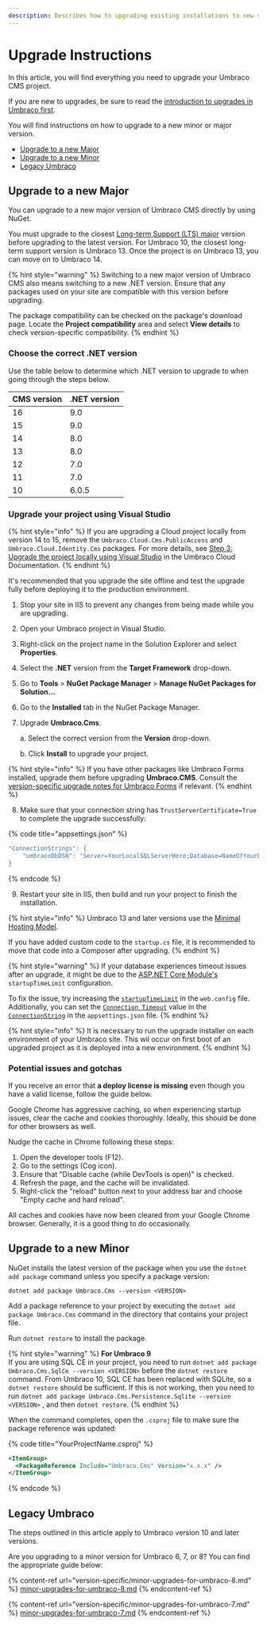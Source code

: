 ```yaml
---
description: Describes how to upgrading existing installations to new versions.
---
```


# Upgrade Instructions

In this article, you will find everything you need to upgrade your Umbraco CMS project.

If you are new to upgrades, be sure to read the [introduction to upgrades in Umbraco first](./upgrade-introduction.md).

You will find instructions on how to upgrade to a new minor or major version.

* [Upgrade to a new Major](./#upgrade-to-a-new-major)
* [Upgrade to a new Minor](./#upgrade-to-a-new-minor)
* [Legacy Umbraco](./#legacy-umbraco)

## Upgrade to a new Major

You can upgrade to a new major version of Umbraco CMS directly by using NuGet.

You must upgrade to the closest [Long-term Support (LTS) major](https://umbraco.com/products/knowledge-center/long-term-support-and-end-of-life/) version before upgrading to the latest version. For Umbraco 10, the closest long-term support version is Umbraco 13. Once the project is on Umbraco 13, you can move on to Umbraco 14.

{% hint style="warning" %}
Switching to a new major version of Umbraco CMS also means switching to a new .NET version. Ensure that any packages used on your site are compatible with this version before upgrading.

The package compatibility can be checked on the package's download page. Locate the **Project compatibility** area and select **View details** to check version-specific compatibility.
{% endhint %}

### Choose the correct .NET version

Use the table below to determine which .NET version to upgrade to when going through the steps below.

| CMS version | .NET version |
| ----------- | ------------ |
| 16          | 9.0          |
| 15          | 9.0          |
| 14          | 8.0          |
| 13          | 8.0          |
| 12          | 7.0          |
| 11          | 7.0          |
| 10          | 6.0.5        |

### Upgrade your project using Visual Studio

{% hint style="info" %}
If you are upgrading a Cloud project locally from version 14 to 15, remove the `Umbraco.Cloud.Cms.PublicAccess` and `Umbraco.Cloud.Identity.Cms` packages. For more details, see [Step 3: Upgrade the project locally using Visual Studio](https://docs.umbraco.com/umbraco-cloud/product-upgrades/major-upgrades#step-3-upgrade-the-project-locally-using-visual-studio) in the Umbraco Cloud Documentation.
{% endhint %}

It's recommended that you upgrade the site offline and test the upgrade fully before deploying it to the production environment.

1. Stop your site in IIS to prevent any changes from being made while you are upgrading.
2. Open your Umbraco project in Visual Studio.
3. Right-click on the project name in the Solution Explorer and select **Properties**.
4. Select the **.NET** version from the **Target Framework** drop-down.
5. Go to **Tools** > **NuGet Package Manager** > **Manage NuGet Packages for Solution...**
6. Go to the **Installed** tab in the NuGet Package Manager.
7.  Upgrade **Umbraco.Cms**.

    a. Select the correct version from the **Version** drop-down.

    b. Click **Install** to upgrade your project.

{% hint style="info" %}
If you have other packages like Umbraco Forms installed, upgrade them before upgrading **Umbraco.CMS**. Consult the [version-specific upgrade notes for Umbraco Forms](https://docs.umbraco.com/umbraco-forms/upgrading/version-specific) if relevant.
{% endhint %}

8. Make sure that your connection string has `TrustServerCertificate=True` to complete the upgrade successfully:

{% code title="appsettings.json" %}
```csharp
"ConnectionStrings": {
    "umbracoDbDSN": "Server=YourLocalSQLServerHere;Database=NameOfYourDatabaseHere;User Id=NameOfYourUserHere;Password=YourPasswordHere;TrustServerCertificate=True"
}
```
{% endcode %}

9. Restart your site in IIS, then build and run your project to finish the installation.

{% hint style="info" %}
Umbraco 13 and later versions use the [Minimal Hosting Model](https://github.com/umbraco/Umbraco-CMS/pull/14656).

If you have added custom code to the `startup.cs` file, it is recommended to move that code into a Composer after upgrading.
{% endhint %}

{% hint style="warning" %}
If your database experiences timeout issues after an upgrade, it might be due to the [ASP.NET Core Module's](https://learn.microsoft.com/en-us/aspnet/core/test/troubleshoot-azure-iis?#default-startup-limits) `startupTimeLimit` configuration.

To fix the issue, try increasing the [`startupTimeLimit`](https://learn.microsoft.com/en-us/aspnet/core/host-and-deploy/iis/web-config?) in the `web.config` file. Additionally, you can set the [`Connection Timeout`](https://learn.microsoft.com/en-us/dotnet/api/system.data.sqlclient.sqlconnection.connectiontimeout?) value in the [`ConnectionString`](https://learn.microsoft.com/en-us/dotnet/api/microsoft.data.sqlclient.sqlconnection.connectionstring?) in the `appsettings.json` file.
{% endhint %}

{% hint style="info" %}
It is necessary to run the upgrade installer on each environment of your Umbraco site. This wil occur on first boot of an upgraded project as it is deployed into a new environment.
{% endhint %}

### Potential issues and gotchas

If you receive an error that **a deploy license is missing** even though you have a valid license, follow the guide below.&#x20;

Google Chrome has aggressive caching, so when experiencing startup issues, clear the cache and cookies thoroughly. Ideally, this should be done for other browsers as well.

Nudge the cache in Chrome following these steps:

1. Open the developer tools (F12).
2. Go to the settings (Cog icon).
3. Ensure that "Disable cache (while DevTools is open)" is checked.
4. Refresh the page, and the cache will be invalidated.
5. Right-click the "reload" button next to your address bar and choose "Empty cache and hard reload".

All caches and cookies have now been cleared from your Google Chrome browser. Generally, it is a good thing to do occasionally.

## Upgrade to a new Minor

NuGet installs the latest version of the package when you use the `dotnet add package` command unless you specify a package version:

`dotnet add package Umbraco.Cms --version <VERSION>`

Add a package reference to your project by executing the `dotnet add package Umbraco.Cms` command in the directory that contains your project file.

Run `dotnet restore` to install the package.

{% hint style="warning" %}
**For Umbraco 9**\
If you are using SQL CE in your project, you need to run `dotnet add package Umbraco.Cms.SqlCe --version <VERSION>` before the `dotnet restore` command. From Umbraco 10, SQL CE has been replaced with SQLite, so a `dotnet restore` should be sufficient. If this is not working, then you need to run `dotnet add package Umbraco.Cms.Persistence.Sqlite --version <VERSION>` , and then `dotnet restore`.
{% endhint %}

When the command completes, open the `.csproj` file to make sure the package reference was updated:

{% code title="YourProjectName.csproj" %}
```xml
<ItemGroup>
  <PackageReference Include="Umbraco.Cms" Version="x.x.x" />
</ItemGroup>
```
{% endcode %}

## Legacy Umbraco

The steps outlined in this article apply to Umbraco version 10 and later versions.

Are you upgrading to a minor version for Umbraco 6, 7, or 8? You can find the appropriate guide below:

{% content-ref url="version-specific/minor-upgrades-for-umbraco-8.md" %}
[minor-upgrades-for-umbraco-8.md](version-specific/minor-upgrades-for-umbraco-8.md)
{% endcontent-ref %}

{% content-ref url="version-specific/minor-upgrades-for-umbraco-7.md" %}
[minor-upgrades-for-umbraco-7.md](version-specific/minor-upgrades-for-umbraco-7.md)
{% endcontent-ref %}
